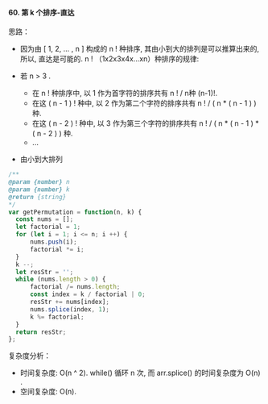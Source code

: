 #### 60. 第 k 个排序-直达

思路：

- 因为由 [ 1, 2, ... , n ] 构成的 n ! 种排序, 其由小到大的排列是可以推算出来的, 所以, 直达是可能的.
  n ! （1x2x3x4x...xn）种排序的规律:

- 若 n > 3 .
  - 在 n ! 种排序中, 以 1 作为首字符的排序共有 n ! / n种  (n-1)!.
  - 在这 ( n - 1 ) ! 种中, 以 2 作为第二个字符的排序共有 n ! / ( n * ( n - 1 ) ) 种.
  - 在这 ( n - 2 ) ! 种中, 以 3 作为第三个字符的排序共有 n ! / ( n * ( n - 1 ) * ( n - 2 ) ) 种.
  - ...
- 由小到大排列

```js
/**
@param {number} n
@param {number} k
@return {string}
*/
var getPermutation = function(n, k) {
  const nums = [];
  let factorial = 1;
  for (let i = 1; i <= n; i ++) {
      nums.push(i);
      factorial *= i;
  }
  k --;
  let resStr = '';
  while (nums.length > 0) {
      factorial /= nums.length;
      const index = k / factorial | 0;
      resStr += nums[index];
      nums.splice(index, 1);
      k %= factorial;
  }
  return resStr;
};
```

复杂度分析：

- 时间复杂度: O(n ^ 2). while() 循环 n 次, 而 arr.splice() 的时间复杂度为 O(n) .
- 空间复杂度: O(n).

